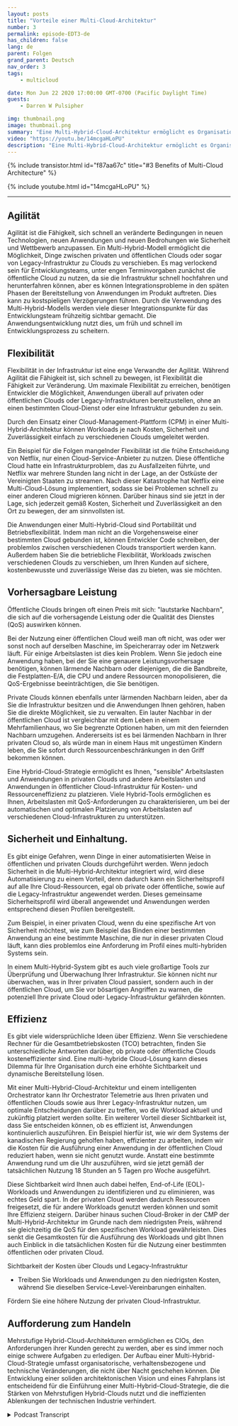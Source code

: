 ```yaml
---
layout: posts
title: "Vorteile einer Multi-Cloud-Architektur"
number: 3
permalink: episode-EDT3-de
has_children: false
lang: de
parent: Folgen
grand_parent: Deutsch
nav_order: 3
tags:
    - multicloud

date: Mon Jun 22 2020 17:00:00 GMT-0700 (Pacific Daylight Time)
guests:
    - Darren W Pulsipher

img: thumbnail.png
image: thumbnail.png
summary: "Eine Multi-Hybrid-Cloud-Architektur ermöglicht es Organisationen, die Vorteile sowohl von privaten als auch von öffentlichen Clouds zu nutzen und Ressourcen- und Kosteneffizienz zu optimieren. Dieses Modell hat fünf Hauptvorteile: Agilität, Flexibilität, vorausschauende Leistung, Sicherheit und Compliance sowie Effizienz."
video: "https://youtu.be/14mcgaHLoPU"
description: "Eine Multi-Hybrid-Cloud-Architektur ermöglicht es Organisationen, die Vorteile sowohl von privaten als auch von öffentlichen Clouds zu nutzen und Ressourcen- und Kosteneffizienz zu optimieren. Dieses Modell hat fünf Hauptvorteile: Agilität, Flexibilität, vorausschauende Leistung, Sicherheit und Compliance sowie Effizienz."
---
```


<div>
{% include transistor.html id="f87aa67c" title="#3 Benefits of Multi-Cloud Architecture" %}

{% include youtube.html id="14mcgaHLoPU" %}
</div>

---

## Agilität

Agilität ist die Fähigkeit, sich schnell an veränderte Bedingungen in neuen Technologien, neuen Anwendungen und neuen Bedrohungen wie Sicherheit und Wettbewerb anzupassen. Ein Multi-Hybrid-Modell ermöglicht die Möglichkeit, Dinge zwischen privaten und öffentlichen Clouds oder sogar von Legacy-Infrastruktur zu Clouds zu verschieben. Es mag verlockend sein für Entwicklungsteams, unter engen Terminvorgaben zunächst die öffentliche Cloud zu nutzen, da sie die Infrastruktur schnell hochfahren und herunterfahren können, aber es können Integrationsprobleme in den späten Phasen der Bereitstellung von Anwendungen im Produkt auftreten. Dies kann zu kostspieligen Verzögerungen führen. Durch die Verwendung des Multi-Hybrid-Modells werden viele dieser Integrationspunkte für das Entwicklungsteam frühzeitig sichtbar gemacht. Die Anwendungsentwicklung nutzt dies, um früh und schnell im Entwicklungsprozess zu scheitern.

## Flexibilität

Flexibilität in der Infrastruktur ist eine enge Verwandte der Agilität. Während Agilität die Fähigkeit ist, sich schnell zu bewegen, ist Flexibilität die Fähigkeit zur Veränderung. Um maximale Flexibilität zu erreichen, benötigen Entwickler die Möglichkeit, Anwendungen überall auf privaten oder öffentlichen Clouds oder Legacy-Infrastrukturen bereitzustellen, ohne an einen bestimmten Cloud-Dienst oder eine Infrastruktur gebunden zu sein.

Durch den Einsatz einer Cloud-Management-Plattform (CPM) in einer Multi-Hybrid-Architektur können Workloads je nach Kosten, Sicherheit und Zuverlässigkeit einfach zu verschiedenen Clouds umgeleitet werden.

Ein Beispiel für die Folgen mangelnder Flexibilität ist die frühe Entscheidung von Netflix, nur einen Cloud-Service-Anbieter zu nutzen. Diese öffentliche Cloud hatte ein Infrastrukturproblem, das zu Ausfallzeiten führte, und Netflix war mehrere Stunden lang nicht in der Lage, an der Ostküste der Vereinigten Staaten zu streamen. Nach dieser Katastrophe hat Netflix eine Multi-Cloud-Lösung implementiert, sodass sie bei Problemen schnell zu einer anderen Cloud migrieren können. Darüber hinaus sind sie jetzt in der Lage, sich jederzeit gemäß Kosten, Sicherheit und Zuverlässigkeit an den Ort zu bewegen, der am sinnvollsten ist.

Die Anwendungen einer Multi-Hybrid-Cloud sind Portabilität und Betriebsflexibilität. Indem man nicht an die Vorgehensweise einer bestimmten Cloud gebunden ist, können Entwickler Code schreiben, der problemlos zwischen verschiedenen Clouds transportiert werden kann. Außerdem haben Sie die betriebliche Flexibilität, Workloads zwischen verschiedenen Clouds zu verschieben, um Ihren Kunden auf sichere, kostenbewusste und zuverlässige Weise das zu bieten, was sie möchten.

## Vorhersagbare Leistung

Öffentliche Clouds bringen oft einen Preis mit sich: "lautstarke Nachbarn", die sich auf die vorhersagende Leistung oder die Qualität des Dienstes (QoS) auswirken können.

Bei der Nutzung einer öffentlichen Cloud weiß man oft nicht, was oder wer sonst noch auf derselben Maschine, im Speicherarray oder im Netzwerk läuft. Für einige Arbeitslasten ist dies kein Problem. Wenn Sie jedoch eine Anwendung haben, bei der Sie eine genauere Leistungsvorhersage benötigen, können lärmende Nachbarn oder diejenigen, die die Bandbreite, die Festplatten-E/A, die CPU und andere Ressourcen monopolisieren, die QoS-Ergebnisse beeinträchtigen, die Sie benötigen.

Private Clouds können ebenfalls unter lärmenden Nachbarn leiden, aber da Sie die Infrastruktur besitzen und die Anwendungen Ihnen gehören, haben Sie die direkte Möglichkeit, sie zu verwalten. Ein lauter Nachbar in der öffentlichen Cloud ist vergleichbar mit dem Leben in einem Mehrfamilienhaus, wo Sie begrenzte Optionen haben, um mit den feiernden Nachbarn umzugehen. Andererseits ist es bei lärmenden Nachbarn in Ihrer privaten Cloud so, als würde man in einem Haus mit ungestümen Kindern leben, die Sie sofort durch Ressourcenbeschränkungen in den Griff bekommen können.

Eine Hybrid-Cloud-Strategie ermöglicht es Ihnen, "sensible" Arbeitslasten und Anwendungen in privaten Clouds und andere Arbeitslasten und Anwendungen in öffentlicher Cloud-Infrastruktur für Kosten- und Ressourceneffizienz zu platzieren. Viele Hybrid-Tools ermöglichen es Ihnen, Arbeitslasten mit QoS-Anforderungen zu charakterisieren, um bei der automatischen und optimalen Platzierung von Arbeitslasten auf verschiedenen Cloud-Infrastrukturen zu unterstützen.

## Sicherheit und Einhaltung.

Es gibt einige Gefahren, wenn Dinge in einer automatisierten Weise in öffentlichen und privaten Clouds durchgeführt werden. Wenn jedoch Sicherheit in die Multi-Hybrid-Architektur integriert wird, wird diese Automatisierung zu einem Vorteil, denn dadurch kann ein Sicherheitsprofil auf alle Ihre Cloud-Ressourcen, egal ob private oder öffentliche, sowie auf die Legacy-Infrastruktur angewendet werden. Dieses gemeinsame Sicherheitsprofil wird überall angewendet und Anwendungen werden entsprechend diesen Profilen bereitgestellt.

Zum Beispiel, in einer privaten Cloud, wenn du eine spezifische Art von Sicherheit möchtest, wie zum Beispiel das Binden einer bestimmten Anwendung an eine bestimmte Maschine, die nur in dieser privaten Cloud läuft, kann dies problemlos eine Anforderung im Profil eines multi-hybriden Systems sein.

In einem Multi-Hybrid-System gibt es auch viele großartige Tools zur Überprüfung und Überwachung Ihrer Infrastruktur. Sie können nicht nur überwachen, was in Ihrer privaten Cloud passiert, sondern auch in der öffentlichen Cloud, um Sie vor bösartigen Angriffen zu warnen, die potenziell Ihre private Cloud oder Legacy-Infrastruktur gefährden könnten.

## Effizienz

Es gibt viele widersprüchliche Ideen über Effizienz. Wenn Sie verschiedene Rechner für die Gesamtbetriebskosten (TCO) betrachten, finden Sie unterschiedliche Antworten darüber, ob private oder öffentliche Clouds kosteneffizienter sind. Eine multi-hybride Cloud-Lösung kann dieses Dilemma für Ihre Organisation durch eine erhöhte Sichtbarkeit und dynamische Bereitstellung lösen.

Mit einer Multi-Hybrid-Cloud-Architektur und einem intelligenten Orchestrator kann Ihr Orchestrator Telemetrie aus Ihren privaten und öffentlichen Clouds sowie aus Ihrer Legacy-Infrastruktur nutzen, um optimale Entscheidungen darüber zu treffen, wo die Workload aktuell und zukünftig platziert werden sollte. Ein weiterer Vorteil dieser Sichtbarkeit ist, dass Sie entscheiden können, ob es effizient ist, Anwendungen kontinuierlich auszuführen. Ein Beispiel hierfür ist, wie wir dem Systems der kanadischen Regierung geholfen haben, effizienter zu arbeiten, indem wir die Kosten für die Ausführung einer Anwendung in der öffentlichen Cloud reduziert haben, wenn sie nicht genutzt wurde. Anstatt eine bestimmte Anwendung rund um die Uhr auszuführen, wird sie jetzt gemäß der tatsächlichen Nutzung 18 Stunden an 5 Tagen pro Woche ausgeführt.

Diese Sichtbarkeit wird Ihnen auch dabei helfen, End-of-Life (EOL)-Workloads und Anwendungen zu identifizieren und zu eliminieren, was echtes Geld spart. In der privaten Cloud werden dadurch Ressourcen freigesetzt, die für andere Workloads genutzt werden können und somit Ihre Effizienz steigern. Darüber hinaus suchen Cloud-Broker in der CMP der Multi-Hybrid-Architektur im Grunde nach dem niedrigsten Preis, während sie gleichzeitig die QoS für den spezifischen Workload gewährleisten. Dies senkt die Gesamtkosten für die Ausführung des Workloads und gibt Ihnen auch Einblick in die tatsächlichen Kosten für die Nutzung einer bestimmten öffentlichen oder privaten Cloud.

Sichtbarkeit der Kosten über Clouds und Legacy-Infrastruktur

* Treiben Sie Workloads und Anwendungen zu den niedrigsten Kosten, während Sie dieselben Service-Level-Vereinbarungen einhalten.

Fördern Sie eine höhere Nutzung der privaten Cloud-Infrastruktur.

## Aufforderung zum Handeln

Mehrstufige Hybrid-Cloud-Architekturen ermöglichen es CIOs, den Anforderungen ihrer Kunden gerecht zu werden, aber es sind immer noch einige schwere Aufgaben zu erledigen. Der Aufbau einer Multi-Hybrid-Cloud-Strategie umfasst organisatorische, verhaltensbezogene und technische Veränderungen, die nicht über Nacht geschehen können. Die Entwicklung einer soliden architektonischen Vision und eines Fahrplans ist entscheidend für die Einführung einer Multi-Hybrid-Cloud-Strategie, die die Stärken von Mehrstufigen Hybrid-Clouds nutzt und die ineffizienten Ablenkungen der technischen Industrie verhindert.



<details>
<summary> Podcast Transcript </summary>

<p></p>

</details>
